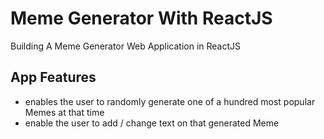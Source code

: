 # Meme Generator With ReactJS

Building A Meme Generator Web Application in ReactJS 

## App Features
- enables the user to randomly generate one of a hundred most popular Memes at that time
- enable the user to add / change text on that generated Meme